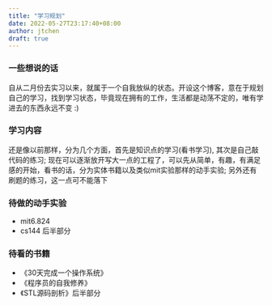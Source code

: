 ```yaml
---
title: "学习规划"
date: 2022-05-27T23:17:40+08:00
author: jtchen
draft: true
---
```


### 一些想说的话
自从二月份去实习以来，就属于一个自我放纵的状态。开设这个博客，意在于规划自己的学习，找到学习状态，毕竟现在拥有的工作，生活都是动荡不定的，唯有学进去的东西永远不变 :)

### 学习内容
还是像以前那样，分为几个方面，首先是知识点的学习(看书学习), 其次是自己敲代码的练习; 现在可以逐渐放开写大一点的工程了，可以先从简单，有趣，有满足感的开始，看书的话，分为实体书籍以及类似mit实验那样的动手实验; 另外还有刷题的练习，这一点可不能落下

### 待做的动手实验
- mit6.824
- cs144 后半部分

### 待看的书籍
- 《30天完成一个操作系统》
- 《程序员的自我修养》
- 《STL源码剖析》后半部分